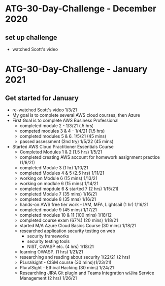 # ATG-30-Day-Challenge - December 2020
## set up challenge
- watched Scott's video
# ATG-30-Day-Challenge - January 2021
## Get started for January
- re-watched Scott's video 1/3/21
- My goal is to complete several AWS cloud courses, then Azure
- First Goal is to complete AWS Business Professional
  - completed module 2 - 1/3/21 (.5 hrs)
  - competed modules 3 & 4 - 1/4/21 (1.5 hrs)
  - completed modules 5 & 6. 1/5/21 (45 mins)
  - passed assessment (2nd try) 1/5/22 (45 mins)
- Started AWS Cloud Practitioner Essentials Course
  - Completed Modules 1 & 2 (1.5 hrs) 1/5/21
  - completed creating AWS account for homework assignment practice (1/8/21)
  - completed Module 3 (1 hr) 1/10/21
  - completed Modules 4 & 5 (2.5 hrs) 1/11/21
  - working on Module 6 (15 mins) 1/13/21
  - working on modlule 6 (15 mins) 1/14/21
  - completed mopdule 6 & started 7 (2 hrs) 1/15/21)
  - completed Module 7 (35 mins) 1/16/21
  - completed module 8 (35 mns) 1/16/21
  - hands-on AWS free tier work - IAM, MFA, Lightsail (1 hr) 1/16/21
  - completed module 9 (45 mins) 1/17/21
  - completed modules 10 & 11 (100 mins) 1/18/12
  - completed course exam (67%) (20 mins) 1/18/21
  - started M/A Azure Cloud Basics Course (30 mins) 1/18/21
  - researched application security testing on web
    - security frameworks
    - security testing tools
    - NIST, OWASP etc. (4 hrs) 1/18/21
  - learning OWASP. (1 hrs) 1/21/21
  - researching and reading about security 1/22/21 (2 hrs)
  - PLuralsight - CISM course (30 mins)(1/23/21)
  - PluralSight - Ethical Hacking (30 mins) 1/24/21
  - Researchiing JIRA Git plugIn and Teams Integration w/Jira Service Management (2 hrs) 1/26/21
